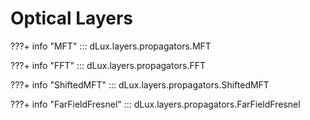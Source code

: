 # Optical Layers

???+ info "MFT"
    ::: dLux.layers.propagators.MFT

???+ info "FFT"
    ::: dLux.layers.propagators.FFT

???+ info "ShiftedMFT"
    ::: dLux.layers.propagators.ShiftedMFT

???+ info "FarFieldFresnel"
    ::: dLux.layers.propagators.FarFieldFresnel
